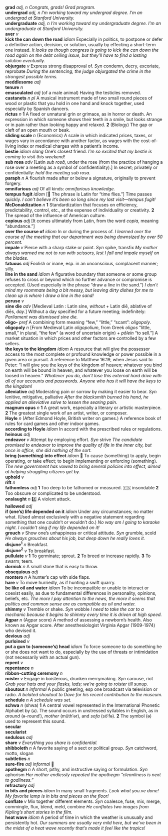 __grad__ _adj, n_ _Congrats, grads!_ _Grad program._  
__undergrad__ _adj, n_ _I’m working toward my undergrad degree._ _I’m an undergrad at Stanford University._  
__undergraduate__ _adj, n_ _I’m working toward my undergraduate degree._ _I’m an undergraduate at Stanford University._  
__aver__ _v_  
__kick the can down the road__ _idiom_ Especially in politics, to postpone or defer a definitive action, decision, or solution, usually by effecting a short-term one instead. _It looks as though congress is going to kick the can down the road again on the debt ceiling issue, but they’ll have to find a lasting solution eventually._  
__objurgate__ _v_ Express strong disapproval of. _Syn_ condemn, decry, excoriate, reprobate _During the sentencing, the judge objurgated the crime in the strongest possible terms._  
__meddlesome__ _adj_  
__tenure__ _n_  
__emasculated__ _adj_ (of a male animal) Having the testicles removed.  
__castanets__ _n pl_ A musical instrument made of two small round pieces of wood or plastic that you hold in one hand and knock together, used especially by Spanish dancers.  
__rictus__ _n_ __1__ A fixed or unnatural grin or grimace, as in horror or death. An expression in which someone shows their teeth in a smile, but looks strange or in pain rather than looking happy and relaxed. __2__ (Biology) The gap or cleft of an open mouth or beak.  
__sliding scale__ _n_ (Economics) A scale in which indicated prices, taxes, or wages vary in accordance with another factor, as wages with the cost-of-living index or medical charges with a patient’s income.  
__bestie__ _idiom_ _slang_ One’s closest friend. _I’m so excited that my bestie is coming to visit this weekend!_  
__sub rosa__ _adv_ [Latin _sub rosā_, under the rose (from the practice of hanging a rose over a meeting as a symbol of confidentiality).] In secret; privately or confidentially: _held the meeting sub rosa._  
__paraph__ _n_ A flourish made after or below a signature, originally to prevent forgery.  
__omnifarious__ _adj_ Of all kinds: _omnifarious knowledge._  
__tempus fugit__ _idiom_ [:scroll: The phrase is Latin for “time flies.”] Time passes quickly. _I can’t believe it’s been so long since my last visit—tempus fugit!_  
__McDonaldization__ _n_ __1__ Standardization that focuses on efficiency, predictability, control, etc., at the expense of individuality or creativity. __2__ The spread of the influence of American culture.  
__copious__ _adj_ [It comes ultimately from Latin, from the word _copia_, meaning “abundance.”]  
__over the course of__ _idiom_ In or during the process of. _I learned over the course of the meeting that our department was being downsized by over 50 percent._  
__impale__ _v_ Pierce with a sharp stake or point. _Syn_ spike, transfix _My mother always warned me not to run with scissors, lest I fall and impale myself on the blades._  
__fatuous__ _adj_ Foolish or inane, esp. in an unconscious, complacent manner; silly.  
__line in the sand__ _idiom_ A figurative boundary that someone or some group refuses to cross or beyond which no further advance or compromise is accepted. (Used especially in the phrase “draw a line in the sand.”) _I don’t mind my roommate being a bit messy, but leaving dirty dishes for me to clean up is where I draw a line in the sand!_  
__peruse__ _v_  
__sine die__ _adv_ [Medieval Latin : Latin sine, _without_ + Latin diē, ablative of diēs, _day_.] Without a day specified for a future meeting; indefinitely: _Parliament was dismissed sine die._  
__oligo-__ _pref_ A combining form meaning “few,” “little,” “scant”: _oligopoly_.  
__oligopoly__ _n_ [From Medieval Latin _oligopolium_, from Greek _oligos_ “little, small,” in plural, “the few” (a word of uncertain origin) + _pōlein_ “to sell.”] A market situation in which prices and other factors are controlled by a few sellers.  
__the keys to the kingdom__ _idiom_ A resource that will give the possessor access to the most complete or profound knowledge or power possible in a given area or pursuit. A reference to Matthew 16:19, when Jesus said to Peter: “I will give you the keys of the kingdom of heaven; whatever you bind on earth will be bound in heaven, and whatever you loose on earth will be loosed in heaven.” _Whatever you do, don’t lose this external hard drive with all of our accounts and passwords. Anyone who has it will have the keys to the kingdom!_  
__alleviative__ _adj_ Moderating pain or sorrow by making it easier to bear. _Syn_ lenitive, mitigative, palliative _After the blacksmith burned his hand, he applied an alleviative salve to lessen the searing pain._  
__magnum opus__ _n_ __1__ A great work, especially a literary or artistic masterpiece. __2__ The greatest single work of an artist, writer, or composer.  
__Hoyle__ _n_ (After Edmond Hoyle, British writer on games.) A reference book of rules for card games and other indoor games.  
__according to Hoyle__ _idiom_ In accord with the prescribed rules or regulations.  
__heinous__ _adj_  
__endeavor__ _v_ Attempt by employing effort. _Syn_ strive _The candidate promised to endeavor to improve the quality of life in the inner city, but once in office, she did nothing of the sort._  
__bring (something) into effect__ _idiom_ :dart: To cause (something) to apply, begin operating, or take effect; to begin implementing or enforcing (something). _The new government has vowed to bring several policies into effect, aimed at helping struggling citizens get by._  
__uphold__ _v_  
__rift__ _n_  
__fathomless__ _adj_ __1__ Too deep to be fathomed or measured. :es: insondable __2__ Too obscure or complicated to be understood.  
__onslaught__ _n_ :two: A violent attack.  
__hallowed__ _adj_  
__if (one’s) life depended on it__ _idiom_ Under any circumstances; no matter what. (Used almost exclusively with a negative statement regarding something that one couldn’t or wouldn’t do.) _No way am I going to karaoke night. I couldn’t sing if my life depended on it!_  
__grouch__ _v_ Show one’s unhappiness or critical attitude. _Syn_ grumble, scold _He always grouches about his job, but deep down he really loves it._  
__disjune<sup>1</sup>__ _n_ Breakfast.  
__disjune<sup>2</sup>__ _v_ To breakfast.  
__pullulate__ _v_ __1__ To germinate; sprout. __2__ To breed or increase rapidly. __3__ To swarm; teem.  
__dornick__ _n_ A small stone that is easy to throw.  
__obsequious__ _adj_  
__montero__ _n_ A hunter’s cap with side flaps.  
__hare__ _v_ To move hurriedly, as if hunting a swift quarry.  
__be like oil and water__ _idiom_ To be incompatible or unable to interact or coexist easily, as due to fundamental differences in personality, opinions, beliefs, etc. _The more I pay attention to the news, the more it seems that politics and common sense are as compatible as oil and water._  
__shimmy__ _v_ Tremble or shake. _Syn_ wobble _I need to take the car to a mechanic because it begins to shimmy every time it is driven at high speed._  
__Agpar__ _n_ (Agpar score) A method of assessing a newborn’s health. Also known as Apgar score. After anesthesiologist Virginia Apgar (1909-1974) who devised it.  
__devious__ _adj_  
__purloined__ _v_  
__put a gun to (someone’s) head__ _idiom_ To force someone to do something he or she does not want to do, especially by the use of threats or intimidation (not necessarily with an actual gun).  
__repent__ _v_  
__repentance__ _n_  
__ribbon-cutting ceremony__ _n_  
__roister__ _v_ Engage in boisterous, drunken merrymaking. _Syn_ carouse, riot _Grab your hats and your flasks, lads; we’re going to roister till sunup._  
__sboutout__ _n_ _informal_ A public greeting, esp one broadcast via television or radio. _A belated shoutout to Dave for his recent contribution to the museum._  
__schedule__ _n_ _A schedule was set._  
__schwa__ _n_ (shwa) __1__ A central vowel represented in the International Phonetic Alphabet by (ə). The sound occurs in unstressed syllables in English, as in _around_ (ə-round′), _mother_ (mŭth′ər), and _sofa_ (sō′fə). __2__ The symbol (ə) used to represent this sound.  
__secular__  
__secularist__  
__sedulous__ _adj_  
__share__ _v_ _Everything you share is confidential._  
__shibboleth__ _n_ A favorite saying of a sect or political group. _Syn_ catchword, motto, slogan  
__subtleties__ _n_  
__sure-fire__ _adj_ _informal_ :dart:  
__apothegm__ _n_ A short, pithy, and instructive saying or formulation. _Syn_ aphorism _Her mother endlessly repeated the apothegm “cleanliness is next to godliness.”_  
__refractory__ _adj_  
__in bits and pieces__ _idiom_ In many small fragments. _Look what you.ve done! My favorite lamp is in bits and pieces on the floor!_  
__conflate__ _v_ Mix together different elements. _Syn_ coalesce, fuse, mix, merge, commingle, flux, blend, meld, combine _He conflates two images from Kipling’s short stories in the film._  
__heat wave__ _idiom_ A period of time in which the weather is unusually and persistently hot. _Our summers are usually very mild here, but we’ve been in the midst of a heat wave recently that’s made it feel like the tropics!_  
